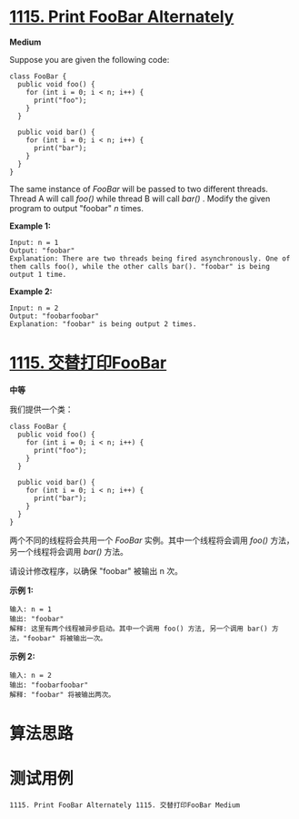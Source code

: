 # [1115. Print FooBar Alternately][enTitle]

**Medium**

Suppose you are given the following code:

```
class FooBar {
  public void foo() {
    for (int i = 0; i < n; i++) {
      print("foo");
    }
  }

  public void bar() {
    for (int i = 0; i < n; i++) {
      print("bar");
    }
  }
}

```

The same instance of  *FooBar*  will be passed to two different threads. Thread A will call  *foo()*  while thread B will call  *bar()* . Modify the given program to output "foobar"  *n*  times.



**Example 1:** 

```
Input: n = 1
Output: "foobar"
Explanation: There are two threads being fired asynchronously. One of them calls foo(), while the other calls bar(). "foobar" is being output 1 time.

```

**Example 2:** 

```
Input: n = 2
Output: "foobarfoobar"
Explanation: "foobar" is being output 2 times.

```


# [1115. 交替打印FooBar][cnTitle]

**中等**

我们提供一个类：

```
class FooBar {
  public void foo() {
    for (int i = 0; i < n; i++) {
      print("foo");
    }
  }

  public void bar() {
    for (int i = 0; i < n; i++) {
      print("bar");
    }
  }
}

```

两个不同的线程将会共用一个  *FooBar*  实例。其中一个线程将会调用  *foo()*  方法，另一个线程将会调用  *bar()*  方法。

请设计修改程序，以确保 "foobar" 被输出 n 次。



**示例 1:** 

```
输入: n = 1
输出: "foobar"
解释: 这里有两个线程被异步启动。其中一个调用 foo() 方法, 另一个调用 bar() 方法，"foobar" 将被输出一次。

```

**示例 2:** 

```
输入: n = 2
输出: "foobarfoobar"
解释: "foobar" 将被输出两次。

```




# 算法思路

# 测试用例
```
1115. Print FooBar Alternately 1115. 交替打印FooBar Medium
```

[enTitle]: https://leetcode.com/problems/print-foobar-alternately/
[cnTitle]: https://leetcode-cn.com/problems/print-foobar-alternately/
